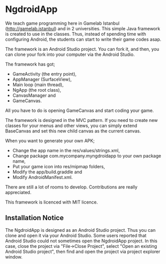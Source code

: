 # NgdroidApp
We teach game programming here in Gamelab Istanbul (http://gamelab.istanbul) and in 2 universities. This simple Java framework is created to use in the classes. Thus, instead of spending time with configuring Android, the students can start to write their game codes asap.

The framework is an Android Studio project. You can fork it, and then, you can clone your fork into your computer via the Android Studio.

The framework has got;

- GameActivity (the entry point),
- AppManager (SurfaceView),
- Main loop (main thread),
- NgApp (the root class),
- CanvasManager and
- GameCanvas.

All you have to do is opening GameCanvas and start coding your game.

The framework is designed in the MVC pattern. If you need to create new classes for your menus and other views, you can simply extend BaseCanvas and set this new child canvas as the current canvas.

When you want to generate your own APK;

- Change the app name in the res/values/strings.xml,
- Change package com.mycompany.myngdroidapp to your own package name,
- Put your game icon into res/mipmap folders,
- Modify the app/build.graddle and
- Modify AndroidManifest.xml.

There are still a lot of rooms to develop. Contributions are really appreciated.

This framework is licenced with MIT licence.

Installation Notice
--------

The NgdroidApp is designed as an Android Studio project. Thus you can clone and open it via your Android Studio. Some users reported that Android Studio could not sometimes open the NgdroidApp project. In this case, close the project via "File->Close Project", select "Open an existing Android Studio project", then find and open the project via project explorer window.
